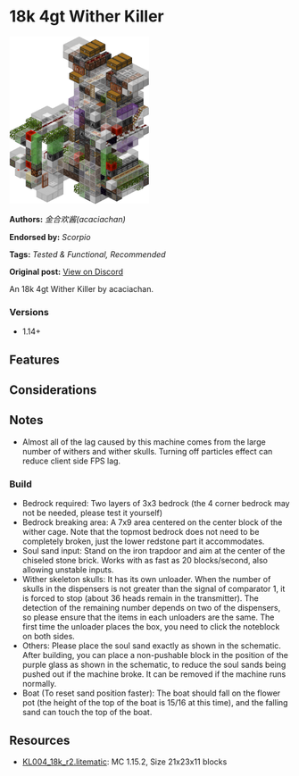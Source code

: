 # 18k 4gt Wither Killer
<img alt="image.png" src="images/image.png?raw=1" height="300px">

**Authors:** *金合欢酱(acaciachan)*

**Endorsed by:** *Scorpio*

**Tags:** *Tested & Functional, Recommended*

**Original post:** [View on Discord](https://discord.com/channels/913065809096638494/1392515706473414656)

An 18k 4gt Wither Killer by acaciachan.
### Versions
- 1.14+
## Features

## Considerations

## Notes
- Almost all of the lag caused by this machine comes from the large number of withers and wither skulls. Turning off particles effect can reduce client side FPS lag.
### Build
- Bedrock required: Two layers of 3x3 bedrock (the 4 corner bedrock may not be needed, please test it yourself)
- Bedrock breaking area: A 7x9 area centered on the center block of the wither cage. Note that the topmost bedrock does not need to be completely broken, just the lower redstone part it accommodates.
- Soul sand input: Stand on the iron trapdoor and aim at the center of the chiseled stone brick. Works with as fast as 20 blocks/second, also allowing unstable inputs.
- Wither skeleton skulls: It has its own unloader. When the number of skulls in the dispensers is not greater than the signal of comparator 1, it is forced to stop (about 36 heads remain in the transmitter). The detection of the remaining number depends on two of the dispensers, so please ensure that the items in each unloaders are the same. The first time the unloader places the box, you need to click the noteblock on both sides.
- Others: Please place the soul sand exactly as shown in the schematic. After building,  you can place a non-pushable block in the position of the purple glass as shown in the schematic, to reduce the soul sands being pushed out if the machine broke. It can be removed if the machine runs normally.
- Boat (To reset sand position faster): The boat should fall on the flower pot (the height of the top of the boat is 15/16 at this time), and the falling sand can touch the top of the boat.

## Resources
- [KL004_18k_r2.litematic](attachments/KL004_18k_r2.litematic): MC 1.15.2, Size 21x23x11 blocks

